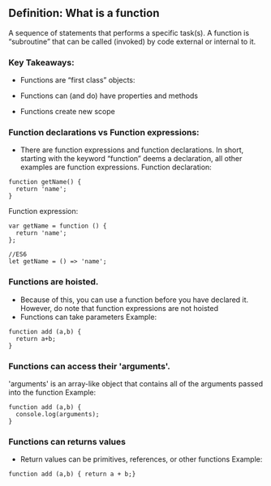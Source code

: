 ## Definition: What is a function
A sequence of statements that performs a specific task(s). A function is “subroutine” that can be called (invoked) by code external or internal to it.  

### Key Takeaways:
- Functions are “first class” objects:
-    Functions can (and do) have properties and methods

- Functions create new scope

### Function declarations vs Function expressions:
- 	There are function expressions and function declarations. In short, starting with the keyword “function” deems a declaration, all other examples are function expressions.
Function declaration:
``` 
function getName() {
  return 'name';
}
```
Function expression:
``` 
var getName = function () {
  return 'name';
};
```
```
//ES6
let getName = () => 'name';
```

### Functions are hoisted.  
- Because of this, you can use a function before you have declared it.  However, do note that function expressions are not hoisted
- Functions can take parameters
Example: 
``` 
function add (a,b) {
  return a+b;
}
```

### Functions can access their 'arguments'.

'arguments'  is an array-like object that contains all of the arguments passed into the function
Example: 
```
function add (a,b) {
  console.log(arguments);
}
```

### Functions can returns values
- Return values can be primitives, references, or other functions
Example: 
```
function add (a,b) { return a + b;}
```
